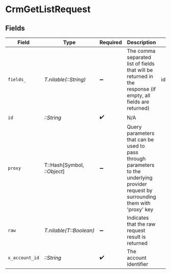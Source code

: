 # CrmGetListRequest


## Fields

| Field                                                                                                                                | Type                                                                                                                                 | Required                                                                                                                             | Description                                                                                                                          | Example                                                                                                                              |
| ------------------------------------------------------------------------------------------------------------------------------------ | ------------------------------------------------------------------------------------------------------------------------------------ | ------------------------------------------------------------------------------------------------------------------------------------ | ------------------------------------------------------------------------------------------------------------------------------------ | ------------------------------------------------------------------------------------------------------------------------------------ |
| `fields_`                                                                                                                            | *T.nilable(::String)*                                                                                                                | :heavy_minus_sign:                                                                                                                   | The comma separated list of fields that will be returned in the response (if empty, all fields are returned)                         | id,remote_id,name,created_at,updated_at,items,type                                                                                   |
| `id`                                                                                                                                 | *::String*                                                                                                                           | :heavy_check_mark:                                                                                                                   | N/A                                                                                                                                  |                                                                                                                                      |
| `proxy`                                                                                                                              | T::Hash[Symbol, *::Object*]                                                                                                          | :heavy_minus_sign:                                                                                                                   | Query parameters that can be used to pass through parameters to the underlying provider request by surrounding them with 'proxy' key |                                                                                                                                      |
| `raw`                                                                                                                                | *T.nilable(T::Boolean)*                                                                                                              | :heavy_minus_sign:                                                                                                                   | Indicates that the raw request result is returned                                                                                    |                                                                                                                                      |
| `x_account_id`                                                                                                                       | *::String*                                                                                                                           | :heavy_check_mark:                                                                                                                   | The account identifier                                                                                                               |                                                                                                                                      |